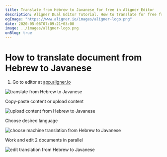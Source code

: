 ```yaml
---
title: Translate from Hebrew to Javanese for free in Aligner Editor
description: Aligner Dual Editor Tutorial. How to translate for free from Hebrew to Javanese. Aligner is multilingual document management platform. 
ogImage: "https://www.aligner.io/images/aligner-logo.png"
date: 2020-05-06T07:09:21+03:00
image: ../images/aligner-logo.png
onBlog: true
---
```


# How to translate document from Hebrew to Javanese

1. Go to editor at [app.aligner.io](https://app.aligner.io "Aligner App web page")

![translate from Hebrew to Javanese](../aligner-blank-editor.png "translate from Hebrew to Javanese")

Copy-paste content or upload content

![upload content from Hebrew to Javanese](../aligner-uploaded-document.png "upload content from Hebrew to Javanese")

Choose desired language

![choose machine translation from Hebrew to Javanese](../aligner-language-dropdown.png "choose machine translation from Hebrew to Javanese")

Work and edit 2 documents in parallel

![edit translation from Hebrew to Javanese](../aligner-double-sitded-editor.png "edit translation from Hebrew to Javanese")

